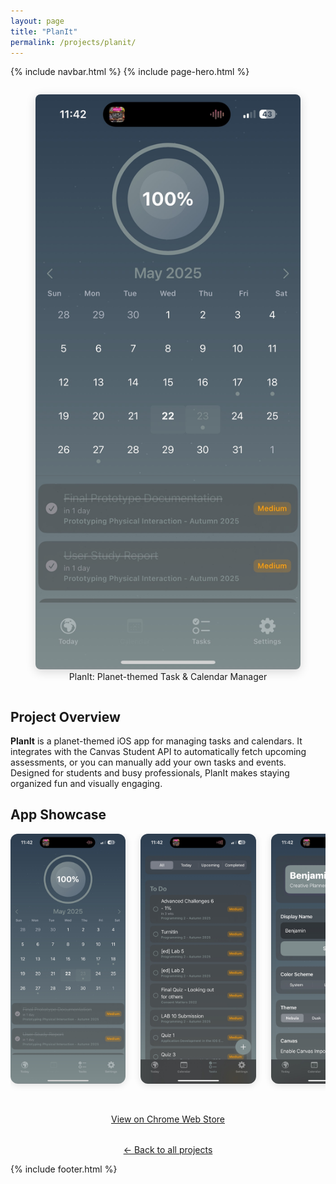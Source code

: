 ```yaml
---
layout: page
title: "PlanIt"
permalink: /projects/planit/
---
```


{% include navbar.html %}
{% include page-hero.html %}
<div class="page-content-container">
  <div class="project-detail">
    <div class="details">
      <div style="display:flex;flex-wrap:wrap;gap:2rem;align-items:center;justify-content:center;">
        <figure style="flex:1;min-width:250px;text-align:center;">
          <img src="/assets/images/PlanIt1.png" alt="PlanIt iOS App Screenshot 1" style="max-width:100%;border-radius:8px;box-shadow:0 4px 16px rgba(0,0,0,0.15);"/>
          <figcaption>PlanIt: Planet-themed Task & Calendar Manager</figcaption>
        </figure>
      </div>
      <h2>Project Overview</h2>
      <p><strong>PlanIt</strong> is a planet-themed iOS app for managing tasks and calendars. It integrates with the Canvas Student API to automatically fetch upcoming assessments, or you can manually add your own tasks and events. Designed for students and busy professionals, PlanIt makes staying organized fun and visually engaging.</p>
      <h2>App Showcase</h2>
      <div class="planit-carousel" style="display:flex;gap:1.5rem;overflow-x:auto;padding-bottom:1rem;scroll-snap-type:x mandatory;">
        <img src="/assets/images/PlanIt1.png" alt="PlanIt Screenshot 1" style="height:400px;max-width:250px;object-fit:contain;border-radius:12px;box-shadow:0 2px 12px rgba(0,0,0,0.12);scroll-snap-align:center;"/>
        <img src="/assets/images/PlanIt2.png" alt="PlanIt Screenshot 2" style="height:400px;max-width:250px;object-fit:contain;border-radius:12px;box-shadow:0 2px 12px rgba(0,0,0,0.12);scroll-snap-align:center;"/>
        <img src="/assets/images/PlanIt3.png" alt="PlanIt Screenshot 3" style="height:400px;max-width:250px;object-fit:contain;border-radius:12px;box-shadow:0 2px 12px rgba(0,0,0,0.12);scroll-snap-align:center;"/>
        <img src="/assets/images/PlanIt4.png" alt="PlanIt Screenshot 4" style="height:400px;max-width:250px;object-fit:contain;border-radius:12px;box-shadow:0 2px 12px rgba(0,0,0,0.12);scroll-snap-align:center;"/>
      </div>
      <div style="text-align:center;margin:2rem 0;">
        <a href="https://chrome.google.com/webstore/detail/focus-plus/placeholder" class="btn" target="_blank">View on Chrome Web Store</a>
      </div>
      <p style="text-align:center; margin-top:2rem;">
        <a href="/projects/">← Back to all projects</a>
      </p>
    </div>
  </div>
</div>

<script src="{{ '/assets/js/nav-scroll.js' | relative_url }}" defer></script>
<script src="{{ '/assets/js/scroll-reveal.js' | relative_url }}" defer></script>
<script src="{{ '/assets/js/dark-mode.js' | relative_url }}" defer></script>

{% include footer.html %} 